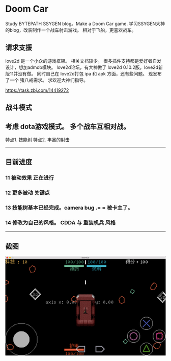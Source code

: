 # Doom Car

Study BYTEPATH SSYGEN blog。Make a Doom Car game.
学习SSYGEN大神的blog，改装制作一个战车射击游戏。
相对于飞船，更喜欢战车。

## 请求支援

love2d 是一个小众的游戏框架。 相关文档较少。
很多插件支持都是爱好者自发设计，想加admob模块。
love2d论坛，有大神做了 love2d 0.10.2版。love2d新版11并没有做。
同时自己在 love2d打包 ipa 和 apk 方面，还有些问题。
现发布了一个 猪八戒需求。 求欢迎大神们指导。

https://task.zbj.com/14419272

## 战斗模式

考虑 dota游戏模式。 多个战车互相对战。
-------------------------------------------
特点1. 技能树
特点2. 丰富的射击

---------------------
## 目前进度
### 11 被动效果 正在进行
### 12 更多被动 关键点
### 13 技能树基本已经完成。camera bug .= = 被卡主了。
### 14 修改为自己的风格。 CDDA 与 重装机兵 风格
---------------------
## 截图
![gaming](src/doc/20181110.png)
